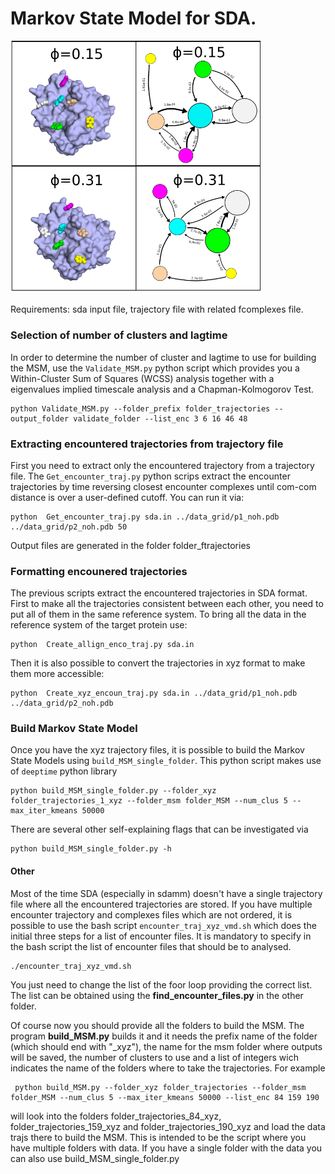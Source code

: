 # Markov State Model for SDA.



<img src="https://github.com/RiccardoBecca/SDA_python_scripts/blob/main/MarkovStateModel/MSM_trypsin-ben.png?raw=true" alt="alt text" width="400">


Requirements: sda input file, trajectory file with related fcomplexes file.

### Selection of number of clusters and lagtime

In order to determine the number of cluster and lagtime to use for building the MSM, use the `Validate_MSM.py` python script which provides you a Within-Cluster Sum of Squares (WCSS) analysis together with a eigenvalues implied timescale analysis and a Chapman-Kolmogorov Test.

    python Validate_MSM.py --folder_prefix folder_trajectories --output_folder validate_folder --list_enc 3 6 16 46 48

### Extracting encountered trajectories from trajectory file

First you need to extract only the encountered trajectory from a trajectory file. The `Get_encounter_traj.py` python scrips extract the encounter trajectories by time reversing closest encounter complexes until com-com distance is over a user-defined cutoff. You can run it via:

    python  Get_encounter_traj.py sda.in ../data_grid/p1_noh.pdb ../data_grid/p2_noh.pdb 50

Output files are generated in the folder folder_ftrajectories

### Formatting encounered trajectories

The previous scripts extract the encountered trajectories in SDA format. First to make all the trajectories consistent between each other, you need to put all of them in the same reference system. To bring all the data in the reference system of the target protein use:

    python  Create_allign_enco_traj.py sda.in

Then it is also possible to convert the trajectories in xyz format to make them more accessible:

    python  Create_xyz_encoun_traj.py sda.in ../data_grid/p1_noh.pdb ../data_grid/p2_noh.pdb

### Build Markov State Model

Once you have the xyz trajectory files, it is possible to build the Markov State Models using `build_MSM_single_folder`. This python script makes use of `deeptime` python library

    python build_MSM_single_folder.py --folder_xyz folder_trajectories_1_xyz --folder_msm folder_MSM --num_clus 5 --max_iter_kmeans 50000

There are several other self-explaining flags that can be investigated via 

    python build_MSM_single_folder.py -h


#### Other

Most of the time SDA (especially in sdamm) doesn't have a single trajectory file where all the encountered trajectories are stored. If you have multiple encounter trajectory and complexes files which are not ordered, it is possible to use the bash script `encounter_traj_xyz_vmd.sh` which does the initial three steps for a list of encounter files. It is mandatory to specify in the bash script the list of encounter files that should be to analysed.

    ./encounter_traj_xyz_vmd.sh

You just need to change the list of the foor loop providing the correct list. The list can be obtained using the **find_encounter_files.py** in the other folder.

Of course now you should provide all the folders to build the MSM. The program **build_MSM.py** builds it and it needs the prefix name of the folder (which should end with "_xyz"), the name for the msm folder where outputs will be saved, the number of clusters to use and a list of integers wich indicates the name of the folders where to take the trajectories. For example

     python build_MSM.py --folder_xyz folder_trajectories --folder_msm folder_MSM --num_clus 5 --max_iter_kmeans 50000 --list_enc 84 159 190

will look into the folders folder_trajectories_84_xyz, folder_trajectories_159_xyz and folder_trajectories_190_xyz and load the data trajs there to build the MSM. This is intended to be the script where you have multiple folders with data. If you have a single folder with the data you can also use build_MSM_single_folder.py
